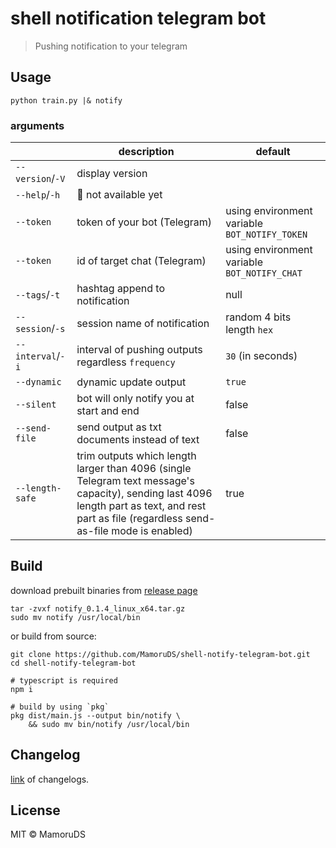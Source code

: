 # shell notification telegram bot

> Pushing notification to your telegram

## Usage

```shell
python train.py |& notify
```

### arguments

|                   | description                                                                                                                                                                                  | default                                       |
| ----------------- | -------------------------------------------------------------------------------------------------------------------------------------------------------------------------------------------- | --------------------------------------------- |
| `--version`/`-V`  | display version                                                                                                                                                                              |                                               |
| `--help`/`-h`     | 🚧 not available yet                                                                                                                                                                         |                                               |
| `--token`         | token of your bot (Telegram)                                                                                                                                                                 | using environment variable `BOT_NOTIFY_TOKEN` |
| `--token`         | id of target chat (Telegram)                                                                                                                                                                 | using environment variable `BOT_NOTIFY_CHAT`  |
| `--tags`/`-t`     | hashtag append to notification                                                                                                                                                               | null                                          |
| `--session`/`-s`  | session name of notification                                                                                                                                                                 | random 4 bits length `hex`                    |
| `--interval`/`-i` | interval of pushing outputs regardless `frequency`                                                                                                                                           | `30` (in seconds)                             |
| `--dynamic`       | dynamic update output                                                                                                                                                                        | `true`                                        |
| `--silent`        | bot will only notify you at start and end                                                                                                                                                    | false                                         |
| `--send-file`     | send output as txt documents instead of text                                                                                                                                                 | false                                         |
| `--length-safe`   | trim outputs which length larger than 4096 (single Telegram text message's capacity), sending last 4096 length part as text, and rest part as file (regardless send-as-file mode is enabled) | true                                          |

## Build

download prebuilt binaries from [release page](https://github.com/MamoruDS/shell-notify-telegram-bot/releases)

```shell
tar -zvxf notify_0.1.4_linux_x64.tar.gz
sudo mv notify /usr/local/bin
```

or build from source:

```shell
git clone https://github.com/MamoruDS/shell-notify-telegram-bot.git
cd shell-notify-telegram-bot

# typescript is required
npm i

# build by using `pkg`
pkg dist/main.js --output bin/notify \
    && sudo mv bin/notify /usr/local/bin

```

## Changelog

[link](https://github.com/MamoruDS/shell-notify-telegram-bot/blob/ts/CHANGELOG.md) of changelogs.

## License

MIT © MamoruDS

